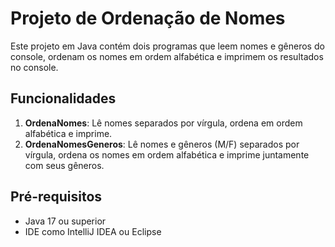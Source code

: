 # Projeto de Ordenação de Nomes

Este projeto em Java contém dois programas que leem nomes e gêneros do console, ordenam os nomes em ordem alfabética e imprimem os resultados no console.

## Funcionalidades

1. **OrdenaNomes**: Lê nomes separados por vírgula, ordena em ordem alfabética e imprime.
2. **OrdenaNomesGeneros**: Lê nomes e gêneros (M/F) separados por vírgula, ordena os nomes em ordem alfabética e imprime juntamente com seus gêneros.

## Pré-requisitos

- Java 17 ou superior
- IDE como IntelliJ IDEA ou Eclipse